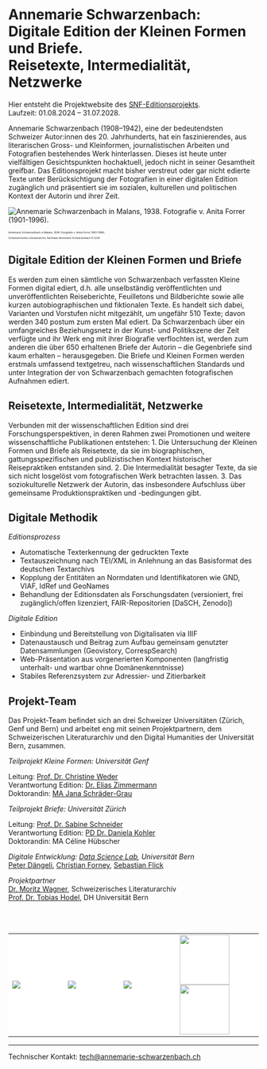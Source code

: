 <!-- Annemarie Schwarzenbach. Digitale Edition (work in progress) -->

# Annemarie Schwarzenbach: <br/> Digitale Edition der Kleinen Formen und Briefe. <br/> Reisetexte, Intermedialität, Netzwerke

Hier entsteht die Projektwebsite des [SNF-Editionsprojekts](https://data.snf.ch/grants/grant/10000500).<br/>
Laufzeit: 01.08.2024 – 31.07.2028.  

Annemarie Schwarzenbach (1908–1942), eine der bedeutendsten Schweizer Autor:innen des 20. Jahrhunderts, hat ein faszinierendes, aus literarischen Gross- und Kleinformen, journalistischen Arbeiten und Fotografien bestehendes Werk hinterlassen. Dieses ist heute unter vielfältigen Gesichtspunkten hochaktuell, jedoch nicht in seiner Gesamtheit greifbar. Das Editionsprojekt macht bisher verstreut oder gar nicht edierte Texte unter Berücksichtigung der Fotografien in einer digitalen Edition zugänglich und präsentiert sie im sozialen, kulturellen und politischen Kontext der Autorin und ihrer Zeit.

![Annemarie Schwarzenbach in Malans, 1938. Fotografie v. Anita Forrer (1901-1996).](https://upload.wikimedia.org/wikipedia/commons/f/f8/SchwarzenbachForrer1938.jpg)

<p style="font-size: 5px;"> Annemarie Schwarzenbach in Malans, 1938. Fotografie v. Anita Forrer (1901-1996). </p> 
<p style="font-size: 5px;"> Schweizerisches Literaturarchiv, Nachlass Annemarie Schwarzenbach E-5/04. </p>    

## Digitale Edition der Kleinen Formen und Briefe  
Es werden zum einen sämtliche von Schwarzenbach verfassten Kleine Formen digital ediert, d.h. alle unselbständig veröffentlichten und unveröffentlichten Reiseberichte, Feuilletons und Bildberichte sowie alle kurzen autobiographischen und fiktionalen Texte. Es handelt sich dabei, Varianten und Vorstufen nicht mitgezählt, um ungefähr 510 Texte; davon werden 340 postum zum ersten Mal ediert. Da Schwarzenbach über ein umfangreiches Beziehungsnetz in der Kunst- und Politikszene der Zeit verfügte und ihr Werk eng mit ihrer Biografie verflochten ist, werden zum anderen die über 650 erhaltenen Briefe der Autorin – die Gegenbriefe sind kaum erhalten – herausgegeben. Die Briefe und Kleinen Formen werden erstmals umfassend textgetreu, nach wissenschaftlichen Standards und unter Integration der von Schwarzenbach gemachten fotografischen Aufnahmen ediert.  

## Reisetexte, Intermedialität, Netzwerke  
Verbunden mit der wissenschaftlichen Edition sind drei Forschungsperspektiven, in deren Rahmen zwei Promotionen und weitere wissenschaftliche Publikationen entstehen: 1. Die Untersuchung der Kleinen Formen und Briefe als Reisetexte, da sie im biographischen, gattungsspezifischen und publizistischen Kontext historischer Reisepraktiken entstanden sind. 2. Die Intermedialität besagter Texte, da sie sich nicht losgelöst vom fotografischen Werk betrachten lassen. 3. Das soziokulturelle Netzwerk der Autorin, das insbesondere Aufschluss über gemeinsame Produktionspraktiken und -bedingungen gibt.  

## Digitale Methodik  

*Editionsprozess*  

- Automatische Texterkennung der gedruckten Texte
- Textauszeichnung nach TEI/XML in Anlehnung an das Basisformat des deutschen Textarchivs
- Kopplung der Entitäten an Normdaten und Identifikatoren wie GND, VIAF, IdRef und GeoNames
- Behandlung der Editionsdaten als Forschungsdaten (versioniert, frei zugänglich/offen lizenziert, FAIR-Repositorien [DaSCH, Zenodo])
  
*Digitale Edition*  

- Einbindung und Bereitstellung von Digitalisaten via IIIF
- Datenaustausch und Beitrag zum Aufbau gemeinsam genutzter Datensammlungen (Geovistory, CorrespSearch)
- Web-Präsentation aus vorgenerierten Komponenten (langfristig unterhalt- und wartbar ohne Domänenkenntnisse)
- Stabiles Referenzsystem zur Adressier- und Zitierbarkeit

## Projekt-Team  
Das Projekt-Team befindet sich an drei Schweizer Universitäten (Zürich, Genf und Bern) und arbeitet eng mit seinen Projektpartnern, dem Schweizerischen Literaturarchiv und den Digital Humanities der Universität Bern, zusammen.  

 
*Teilprojekt Kleine Formen: Universität Genf*  

Leitung: [Prof. Dr. Christine Weder](https://www.unige.ch/lettres/alman/de/enseignants/moderne/cweder)  
Verantwortung Edition: [Dr. Elias Zimmermann](https://www.unige.ch/lettres/alman/de/enseignants/moderne/elias-zimmermann)  
Doktorandin: [MA Jana Schräder-Grau](https://www.unige.ch/lettres/alman/de/enseignants/moderne/jana-schraeder-grau)  


*Teilprojekt Briefe: Universität Zürich*  

Leitung: [Prof. Dr. Sabine Schneider](https://www.ds.uzh.ch/apps/cms/pfs/personen.php?detail=116)  
Verantwortung Edition: [PD Dr. Daniela Kohler](https://www.ds.uzh.ch/apps/cms/pfs/personen.php?detail=1478)  
Doktorandin: MA Céline Hübscher  

 *Digitale Entwicklung: [Data Science Lab](https://www.dsl.unibe.ch/), Universität Bern*  
[Peter Dängeli](http://www.dh.unibe.ch/ueber_uns/personen/daengeli_peter/), [Christian Forney](http://www.hist.unibe.ch/ueber_uns/personen/forney_christian/), [Sebastian Flick](http://www.dsl.unibe.ch/about_us/people_metadata/flick_sebastian/)  

 *Projektpartner*  
[Dr. Moritz Wagner](https://www.nb.admin.ch/snl/de/home/ueber-uns/sla/benutzungsla/mitarbeitende.html), Schweizerisches Literaturarchiv  
[Prof. Dr. Tobias Hodel](https://www.dh.unibe.ch/ueber_uns/personen/prof_dr_hodel_tobias/index_ger.html), DH Universität Bern  

<br/><br/>

<table>
  <tbody>
  <tr style="background: white;">
    <td width="250px;">
      <a href="https://data.snf.ch/grants/grant/10000500">
        <img src="https://upload.wikimedia.org/wikipedia/commons/7/7d/SNF_logo_Swiss_National_Science_Foundation.png"/>
      </a>
    </td>    
    <td width="250px;">
      <a href="https://www.ds.uzh.ch">
        <img src="https://upload.wikimedia.org/wikipedia/commons/thumb/8/89/Universit%C3%A4t_Z%C3%BCrich_logo.svg/640px-Universit%C3%A4t_Z%C3%BCrich_logo.svg.png"/>
      </a>
    </td>
    <td width="250px;">
      <a href="https://www.unige.ch/lettres/alman/index.php?cID=658">
        <img src="http://www.unige.ch/presse/charte/logos_jpg/logo_nb70.jpg"/>
      </a>
    </td>
    <td width="250px;">
      <a href="https://dh.unibe.ch">
        <img width="100px;" src="https://www.schulungzms.unibe.ch/unibe/portal/microsites/zms_schulung/content/e395292/e36790/e36810/e36851/e1384749/Icon_Logo_2_ger.png"/>
      </a>
      <a href="https://dsl.unibe.ch">
        <img width="100px;" src="https://avatars.githubusercontent.com/u/130562494?s=200&v=4"/>
      </a>
    </td>
  </tr>
</tbody>
</table>

---

Technischer Kontakt: tech@annemarie-schwarzenbach.ch
